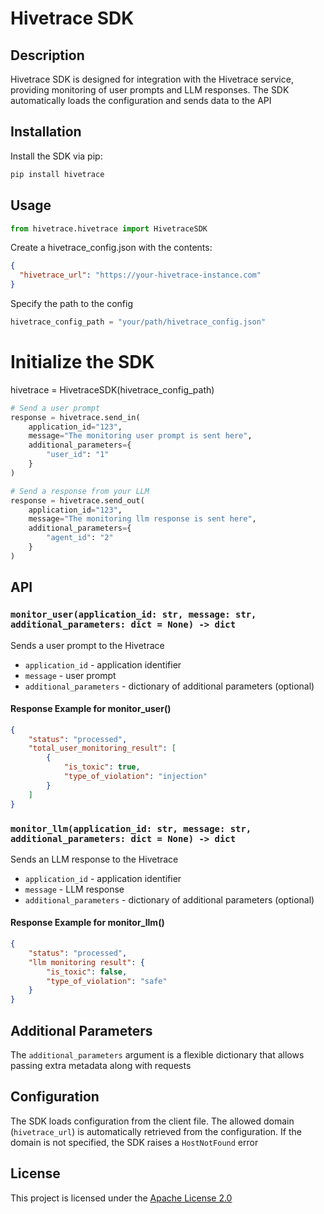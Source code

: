 # Hivetrace SDK

## Description
Hivetrace SDK is designed for integration with the Hivetrace service, providing monitoring of user prompts and LLM responses.
The SDK automatically loads the configuration and sends data to the API

## Installation

Install the SDK via pip:

```sh
pip install hivetrace
```

## Usage

```python
from hivetrace.hivetrace import HivetraceSDK
```

Create a hivetrace_config.json with the contents:
```json
{
  "hivetrace_url": "https://your-hivetrace-instance.com"
}
```
Specify the path to the config

```python
hivetrace_config_path = "your/path/hivetrace_config.json"
```

# Initialize the SDK
hivetrace = HivetraceSDK(hivetrace_config_path)

```python
# Send a user prompt
response = hivetrace.send_in(
    application_id="123",
    message="The monitoring user prompt is sent here",
    additional_parameters={
        "user_id": "1"
    }
)

# Send a response from your LLM
response = hivetrace.send_out(
    application_id="123",
    message="The monitoring llm response is sent here",
    additional_parameters={
        "agent_id": "2"
    }
)
```

## API

### `monitor_user(application_id: str, message: str, additional_parameters: dict = None) -> dict`
Sends a user prompt to the Hivetrace

- `application_id` - application identifier
- `message` - user prompt
- `additional_parameters` - dictionary of additional parameters (optional)

#### Response Example for monitor_user()
```json
{
    "status": "processed",
    "total_user_monitoring_result": [
        {
            "is_toxic": true,
            "type_of_violation": "injection"
        }
    ]
}
```

### `monitor_llm(application_id: str, message: str, additional_parameters: dict = None) -> dict`
Sends an LLM response to the Hivetrace

- `application_id` - application identifier
- `message` - LLM response
- `additional_parameters` - dictionary of additional parameters (optional)

#### Response Example for monitor_llm()
```json
{
    "status": "processed",
    "llm monitoring result": {
        "is_toxic": false,
        "type_of_violation": "safe"
    }
}
```

## Additional Parameters
The `additional_parameters` argument is a flexible dictionary that allows passing extra metadata along with requests

## Configuration

The SDK loads configuration from the client file. The allowed domain (`hivetrace_url`) is automatically retrieved from the configuration.
If the domain is not specified, the SDK raises a `HostNotFound` error

## License

This project is licensed under the [Apache License 2.0](https://www.apache.org/licenses/LICENSE-2.0)

